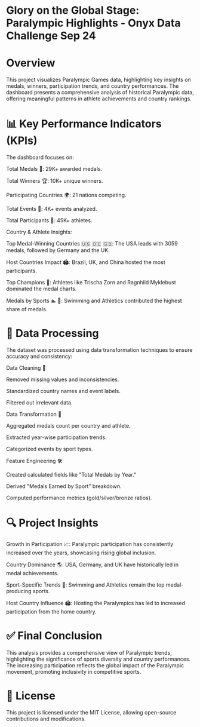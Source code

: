 # Glory on the Global Stage: Paralympic Highlights - Onyx Data Challenge Sep 24
# Overview
This project visualizes Paralympic Games data, highlighting key insights on medals, winners, participation trends, and country performances. The dashboard presents a comprehensive analysis of historical Paralympic data, offering meaningful patterns in athlete achievements and country rankings.

# 📊 Key Performance Indicators (KPIs)

The dashboard focuses on:

Total Medals 🏅: 29K+ awarded medals.

Total Winners 🏆: 10K+ unique winners.

Participating Countries 🌍: 21 nations competing.

Total Events 🎯: 4K+ events analyzed.

Total Participants 👥: 45K+ athletes.

Country & Athlete Insights:

Top Medal-Winning Countries 🇺🇸 🇩🇪 🇬🇧: The USA leads with 3059 medals, followed by Germany and the UK.

Host Countries Impact 🏟️: Brazil, UK, and China hosted the most participants.

Top Champions 🥇: Athletes like Trischa Zorn and Ragnhild Myklebust dominated the medal charts.

Medals by Sports 🏊 🏓: Swimming and Athletics contributed the highest share of medals.

# 🔄 Data Processing

The dataset was processed using data transformation techniques to ensure accuracy and consistency:

Data Cleaning 🧹

Removed missing values and inconsistencies.

Standardized country names and event labels.

Filtered out irrelevant data.

Data Transformation 🔄

Aggregated medals count per country and athlete.

Extracted year-wise participation trends.

Categorized events by sport types.

Feature Engineering 🛠️

Created calculated fields like "Total Medals by Year."

Derived "Medals Earned by Sport" breakdown.

Computed performance metrics (gold/silver/bronze ratios).

# 🔍 Project Insights

Growth in Participation 📈: Paralympic participation has consistently increased over the years, showcasing rising global inclusion.

Country Dominance 🌎: USA, Germany, and UK have historically led in medal achievements.

Sport-Specific Trends 🏅: Swimming and Athletics remain the top medal-producing sports.

Host Country Influence 🏟️: Hosting the Paralympics has led to increased participation from the home country.

# ✅ Final Conclusion

This analysis provides a comprehensive view of Paralympic trends, highlighting the significance of sports diversity and country performances. The increasing participation reflects the global impact of the Paralympic movement, promoting inclusivity in competitive sports.

# 📝 License

This project is licensed under the MIT License, allowing open-source contributions and modifications.

